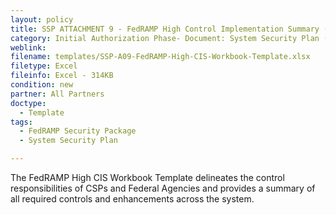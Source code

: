 ```yaml
---
layout: policy   
title: SSP ATTACHMENT 9 - FedRAMP High Control Implementation Summary (CIS) Workbook Template
category: Initial Authorization Phase- Document: System Security Plan (SSP)
weblink:
filename: templates/SSP-A09-FedRAMP-High-CIS-Workbook-Template.xlsx
filetype: Excel
fileinfo: Excel - 314KB
condition: new
partner: All Partners
doctype:
  - Template
tags:
  - FedRAMP Security Package
  - System Security Plan

---
```

The FedRAMP High CIS Workbook Template delineates the control responsibilities of CSPs and Federal Agencies and provides a summary of all required controls and enhancements across the system.